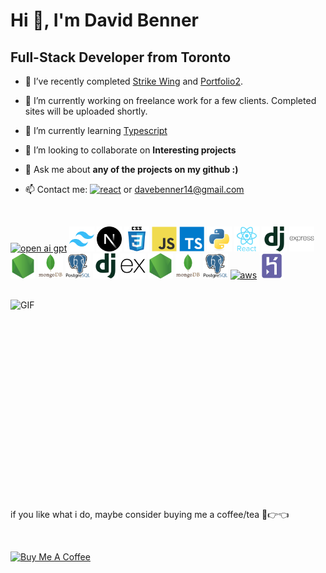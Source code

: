 # Hi 👋, I'm David Benner

## Full-Stack Developer from Toronto
- 🎉 I’ve recently completed [Strike Wing](https://github.com/davebenner14/Jumpman) and [Portfolio2](https://github.com/davebenner14/DavePortfolio).

- 🔭 I’m currently working on freelance work for a few clients. Completed sites will be uploaded shortly.

- 🌱 I’m currently learning [Typescript](https://www.typescriptlang.org/)

- 👯 I’m looking to collaborate on **Interesting projects**

- 📧 Ask me about **any of the projects on my github :)**

- 📫 Contact me: [<img src="https://raw.githubusercontent.com/rahuldkjain/github-profile-readme-generator/master/src/images/icons/Social/linked-in-alt.svg" alt="react" width="30" height="25"/>](https://www.linkedin.com/in/david-benner-76648617b/) or davebenner14@gmail.com

<br />

[<img src="https://upload.wikimedia.org/wikipedia/commons/0/04/ChatGPT_logo.svg" alt="open ai gpt" width="40" height="40">](https://openai.com/)
[<img src="https://github.com/devicons/devicon/blob/master/icons/tailwindcss/tailwindcss-original.svg" alt="tailwind css" width="40" height="40">](https://tailwindcss.com/)
[<img src="https://github.com/devicons/devicon/blob/master/icons/nextjs/nextjs-original.svg" alt="next.js" width="40" height="40">](https://nextjs.org/)
[<img src="https://raw.githubusercontent.com/devicons/devicon/master/icons/css3/css3-original-wordmark.svg" alt="css3" width="40" height="40">](https://www.w3schools.com/css/)
[<img src="https://raw.githubusercontent.com/devicons/devicon/master/icons/javascript/javascript-original.svg" alt="javascript" width="40" height="40"/>](https://developer.mozilla.org/en-US/docs/Web/JavaScript)
[<img src="https://github.com/devicons/devicon/blob/master/icons/typescript/typescript-plain.svg" alt="typescript" width="40" height="40"/>](https://www.typescriptlang.org/)
[<img src="https://raw.githubusercontent.com/devicons/devicon/master/icons/python/python-original.svg" alt="python" width="40" height="40"/>](https://www.python.org)
[<img src="https://raw.githubusercontent.com/devicons/devicon/master/icons/react/react-original-wordmark.svg" alt="react" width="40" height="40"/>](https://reactjs.org/)
[<img src="https://raw.githubusercontent.com/devicons/devicon/1119b9f84c0290e0f0b38982099a2bd027a48bf1/icons/django/django-plain.svg" alt="react" width="40" height="40"/>](https://www.djangoproject.com/)
[<img src="https://raw.githubusercontent.com/devicons/devicon/master/icons/express/express-original-wordmark.svg" alt="react" width="40" height="40"/>](https://expressjs.com)
[<img src="https://raw.githubusercontent.com/devicons/devicon/1119b9f84c0290e0f0b38982099a2bd027a48bf1/icons/nodejs/nodejs-original.svg" alt="react" width="40" height="40"/>](https://nodejs.org)
[<img src="https://raw.githubusercontent.com/devicons/devicon/master/icons/mongodb/mongodb-original-wordmark.svg" alt="react" width="40" height="40"/>](https://www.mongodb.com/)
[<img src="https://raw.githubusercontent.com/devicons/devicon/master/icons/postgresql/postgresql-original-wordmark.svg" alt="react" width="40" height="40"/>](https://www.postgresql.org/)
[<img src="https://raw.githubusercontent.com/devicons/devicon/1119b9f84c0290e0f0b38982099a2bd027a48bf1/icons/django/django-plain.svg" alt="django" width="40" height="40"/>](https://www.djangoproject.com/)
[<img src="https://github.com/devicons/devicon/blob/master/icons/express/express-original.svg" alt="express" width="40" height="40"/>](https://expressjs.com)
[<img src="https://raw.githubusercontent.com/devicons/devicon/1119b9f84c0290e0f0b38982099a2bd027a48bf1/icons/nodejs/nodejs-original.svg" alt="node" width="40" height="40"/>](https://nodejs.org)
[<img src="https://raw.githubusercontent.com/devicons/devicon/master/icons/mongodb/mongodb-original-wordmark.svg" alt="mongodb" width="40" height="40"/>](https://www.mongodb.com/)
[<img src="https://raw.githubusercontent.com/devicons/devicon/master/icons/postgresql/postgresql-original-wordmark.svg" alt="postgresql" width="40" height="40"/>](https://www.postgresql.org/)
[<img src="https://upload.wikimedia.org/wikipedia/commons/9/93/Amazon_Web_Services_Logo.svg" alt="aws" width="40" height="40">](https://aws.amazon.com/)
[<img src="https://github.com/devicons/devicon/blob/master/icons/heroku/heroku-plain.svg" alt="heroku" width="40" height="40">](https://heroku.com/)

<br />
<img align="center" alt="GIF" src="https://github.com/abhisheknaiidu/abhisheknaiidu/raw/master/code.gif?raw=true" height="320" style="max-width: 100%; display: inline-block;" data-target="animated-image.originalImage">


<br />


<p dir="auto">if you like what i do, maybe consider buying me a coffee/tea 🥺👉👈</p>

<br />

<p dir="auto"><a href="https://www.buymeacoffee.com/davebenner14" rel="nofollow"><img src="https://camo.githubusercontent.com/45ce6667a35b63fd6a1ba6978d030a7f52ff5b1b262c5c8aa3ece29afc469ac8/68747470733a2f2f63646e2e6275796d6561636f666665652e636f6d2f627574746f6e732f76322f64656661756c742d7265642e706e67" alt="Buy Me A Coffee" width="150" data-canonical-src="https://cdn.buymeacoffee.com/buttons/v2/default-red.png" style="max-width: 100%;"></a></p>
